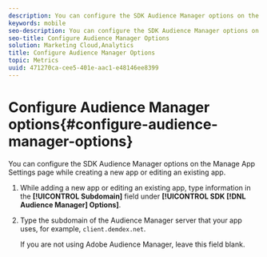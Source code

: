 ```yaml
---
description: You can configure the SDK Audience Manager options on the Manage App Settings page while creating a new app or editing an existing app.
keywords: mobile
seo-description: You can configure the SDK Audience Manager options on the Manage App Settings page while creating a new app or editing an existing app.
seo-title: Configure Audience Manager Options
solution: Marketing Cloud,Analytics
title: Configure Audience Manager Options
topic: Metrics
uuid: 471270ca-cee5-401e-aac1-e48146ee8399
---
```


# Configure Audience Manager options{#configure-audience-manager-options}

You can configure the SDK Audience Manager options on the Manage App Settings page while creating a new app or editing an existing app.

1. While adding a new app or editing an existing app, type information in the **[!UICONTROL Subdomain]** field under **[!UICONTROL SDK [!DNL Audience Manager] Options]**.

1. Type the subdomain of the Audience Manager server that your app uses, for example, `client.demdex.net`. 

    If you are not using Adobe Audience Manager, leave this field blank.